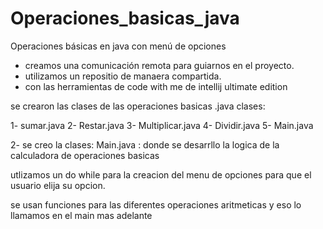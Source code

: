# Operaciones_basicas_java
Operaciones básicas en java con menú de opciones

- creamos una comunicación remota para guiarnos en el proyecto.
- utilizamos un repositio de manaera compartida.
- con las herramientas de code with me de intellij ultimate edition 

se crearon las clases de las operaciones basicas .java
clases:

1- sumar.java
2- Restar.java
3- Multiplicar.java
4- Dividir.java
5- Main.java

2- se creo la clases: Main.java : 
   donde se desarrllo la logica de la calculadora de operaciones basicas
   
   utlizamos un do while para la creacion del menu de opciones para que el usuario elija su opcion.

se usan funciones para las diferentes operaciones aritmeticas 
y eso lo llamamos en el main mas adelante


